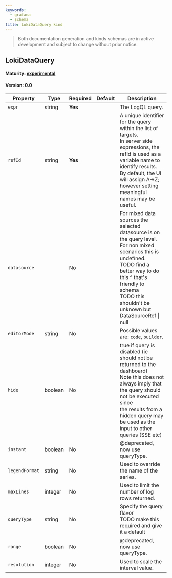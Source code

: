 ```yaml
---
keywords:
  - grafana
  - schema
title: LokiDataQuery kind
---
```

> Both documentation generation and kinds schemas are in active development and subject to change without prior notice.

## LokiDataQuery

#### Maturity: [experimental](../../../maturity/#experimental)
#### Version: 0.0



| Property       | Type    | Required | Default | Description                                                                                                                                                                                                                                             |
|----------------|---------|----------|---------|---------------------------------------------------------------------------------------------------------------------------------------------------------------------------------------------------------------------------------------------------------|
| `expr`         | string  | **Yes**  |         | The LogQL query.                                                                                                                                                                                                                                        |
| `refId`        | string  | **Yes**  |         | A unique identifier for the query within the list of targets.<br/>In server side expressions, the refId is used as a variable name to identify results.<br/>By default, the UI will assign A->Z; however setting meaningful names may be useful.        |
| `datasource`   |         | No       |         | For mixed data sources the selected datasource is on the query level.<br/>For non mixed scenarios this is undefined.<br/>TODO find a better way to do this ^ that's friendly to schema<br/>TODO this shouldn't be unknown but DataSourceRef &#124; null |
| `editorMode`   | string  | No       |         | Possible values are: `code`, `builder`.                                                                                                                                                                                                                 |
| `hide`         | boolean | No       |         | true if query is disabled (ie should not be returned to the dashboard)<br/>Note this does not always imply that the query should not be executed since<br/>the results from a hidden query may be used as the input to other queries (SSE etc)          |
| `instant`      | boolean | No       |         | @deprecated, now use queryType.                                                                                                                                                                                                                         |
| `legendFormat` | string  | No       |         | Used to override the name of the series.                                                                                                                                                                                                                |
| `maxLines`     | integer | No       |         | Used to limit the number of log rows returned.                                                                                                                                                                                                          |
| `queryType`    | string  | No       |         | Specify the query flavor<br/>TODO make this required and give it a default                                                                                                                                                                              |
| `range`        | boolean | No       |         | @deprecated, now use queryType.                                                                                                                                                                                                                         |
| `resolution`   | integer | No       |         | Used to scale the interval value.                                                                                                                                                                                                                       |


